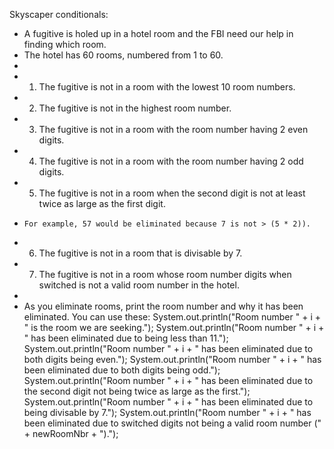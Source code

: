 Skyscaper conditionals:

  *  A fugitive is holed up in a hotel room and the FBI need our help in finding which room. 
  *  The hotel has 60 rooms, numbered from 1 to 60. 
  * 
  *  1. The fugitive is not in a room with the lowest 10 room numbers.
  *  2. The fugitive is not in the highest room number. 
  *  3. The fugitive is not in a room with the room number having 2 even digits.
  *  4. The fugitive is not in a room with the room number having 2 odd digits.
  *  5. The fugitive is not in a room when the second digit is not at least twice as large as the first digit. 
  *     For example, 57 would be eliminated because 7 is not > (5 * 2)). 
  *  6. The fugitive is not in a room that is divisable by 7. 
  *  7. The fugitive is not in a room whose room number digits when switched is not a valid room number in the hotel. 
  * 
  *  As you eliminate rooms, print the room number and why it has been eliminated. You can use these: 
     System.out.println("Room number " + i + " is the room we are seeking.");
     System.out.println("Room number " + i + " has been eliminated due to being less than 11."); 
     System.out.println("Room number " + i + " has been eliminated due to both digits being even."); 
     System.out.println("Room number " + i + " has been eliminated due to both digits being odd."); 
     System.out.println("Room number " + i + " has been eliminated due to the second digit not being twice as large as the first.");
     System.out.println("Room number " + i + " has been eliminated due to being divisable by 7.");
     System.out.println("Room number " + i + " has been eliminated due to switched digits not being a valid room number (" + newRoomNbr + ").");
  
